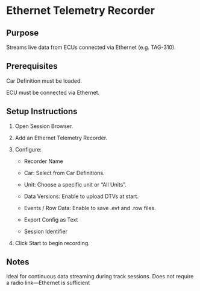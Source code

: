 # Ethernet Telemetry Recorder

## Purpose

Streams live data from ECUs connected via Ethernet (e.g. TAG-310).

## Prerequisites

Car Definition must be loaded.

ECU must be connected via Ethernet.

## Setup Instructions

1. Open Session Browser.

2. Add an Ethernet Telemetry Recorder.

3. Configure:

    - Recorder Name

    - Car: Select from Car Definitions.

    - Unit: Choose a specific unit or “All Units”.

    - Data Versions: Enable to upload DTVs at start.

    - Events / Row Data: Enable to save .evt and .row files.

    - Export Config as Text

    - Session Identifier

4. Click Start to begin recording.

## Notes

Ideal for continuous data streaming during track sessions.
Does not require a radio link—Ethernet is sufficient